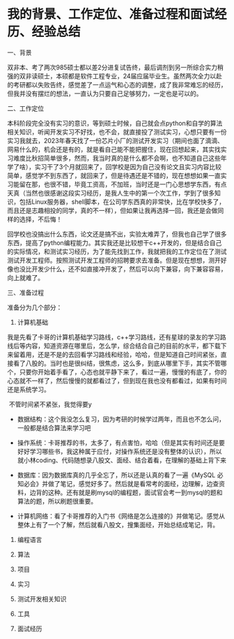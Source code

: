 # 我的背景、工作定位、准备过程和面试经历、经验总结

一、背景

​	双非本、考了两次985硕士都以差2分进复试告终，最后调剂到另一所综合实力稍强的双非读硕士，本硕都是软件工程专业，24届应届毕业生。虽然两次全力以赴的考研都以失败告终，感觉差了一点运气和心态的调整，成了我非常难忘的经历，但我并没有摆烂的想法，一直认为只要自己足够努力，一定也是可以的。

二、工作定位

​	本科阶段完全没有实习的意识，等到硕士时候，自己就会点python和自学的算法相关知识，听闻开发实习不好找，也不会，就直接投了测试实习，心想只要有一份实习我就去，2023年春天找了一份芯片小厂的测试开发实习（期间也面了滴滴、网易什么的，机会还是有的，就是看自己能不能把握住，现在回想起来，其实找实习难度比秋招简单很多，然而，我当时真的是什么都不会啊，也不知道自己这些年学了啥），实习干了3个月就回来了，回学校是因为自己没有论文且实习内容比较简单，感觉学不到东西了，就回来了，但是待遇还是不错的，现在想想如果一直实习能留在那，也很不错，毕竟工资高，不加班，当时还是一门心思想学东西，有点天真（当然也很感谢这段实习经历，是我人生中的第一个次工作，学到了很多知识，包括Linux服务器，shell脚本，在公司学东西真的非常快，比在学校快多了，而且还是志趣相投的同学，真的不一样），但如果让我再选择一回，我还是会做同样的选择，不后悔！

​	回学校也没搞出什么东西，论文还是搞不出，实验太难弄了，但我也自己学了很多东西，提高了python编程能力。其实我还是比较想干c++开发的，但是结合自己的实际情况，和测试实习经历，为了能先找到工作，我就把我的工作定位在了测试测试开发工程师。按照测试开发工程师的招聘要求去准备。但是现在想想，测开好像也没比开发少什么，还不如直接冲开发了，然后可以向下兼容，向下兼容容易，向上就难了。

三、准备过程

准备分为几个部分：

1. 计算机基础

​	我是先看了卡哥的计算机基础学习路线，c++学习路线，还有星球的录友的学习路线后等内容，知道资源在哪里后，怎么学，综合结合自己的目前的水平，都下载下来留着用，还是不是的去回看学习路线和经验，哈哈，但是知道自己时间紧张，直接看了八股的。当时也是很纠结，很焦虑，这么多，到底从哪里下手，其实不管哪个，只要你开始着手看了，心态也就平静下来了，看过一遍，慢慢的有底了，你的心态就不一样了，然后慢慢的就都看过了，但到现在我也没有都看过，如果有时间还是系统学习。

​	不管时间紧不紧张，我觉得要y

- 数据结构：这个我没怎么复习，因为考研的时候学过两年，而且也不怎么问，一般都是结合算法来学习吧

- 操作系统：卡哥推荐的书，太多了，有点害怕，哈哈（但是其实有时间还是要好好学习哪些书，我这种属于应付，对操作系统还是没有整体的认识），所以就小林coding、代码随想录八股文、面经、结合着看，在理解的基础上背下来

- 数据库：因为数据库真的几乎全忘了，所以还是认真的看了一遍《MySQL 必知必会》并做了笔记，感觉好多了。然后就是看常考的面经，边理解，边查资料，边背的这种。还有就是刷mysql的编程题，面试官会考一到mysql的题和算法的题，所以刷题很重要。

- 计算机网络：看了卡哥推荐的入门书《网络是怎么连接的》并做笔记。感觉从整体上有了一个了解，然后就看八股文，搜集面经，开始总结成笔记，背。

1. 编程语言



1. 算法
2. 项目
3. 实习
4. 测试开发相关知识
5. 工具
6. 面试经历